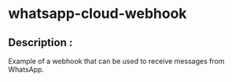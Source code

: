 # whatsapp-cloud-webhook
## Description  :
Example of a webhook that can be used to receive messages from WhatsApp.